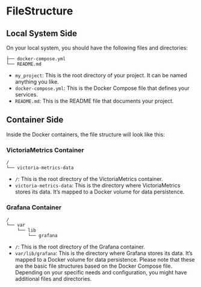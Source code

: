# FileStructure

## Local System Side
On your local system, you should have the following files and directories:

``` /my_project
├── docker-compose.yml
└── README.md
```
- `my_project`: This is the root directory of your project. It can be named anything you like.
- `docker-compose.yml`: This is the Docker Compose file that defines your services.
- `README.md`: This is the README file that documents your project.

## Container Side
Inside the Docker containers, the file structure will look like this:

### VictoriaMetrics Container

```
/
└── victoria-metrics-data
```

- `/`: This is the root directory of the VictoriaMetrics container.
- `victoria-metrics-data`: This is the directory where VictoriaMetrics stores its data. It’s mapped to a Docker volume for data persistence.

### Grafana Container

```
/
└── var
    └── lib
        └── grafana
```

- `/`: This is the root directory of the Grafana container.
- `var/lib/grafana`: This is the directory where Grafana stores its data. It’s mapped to a Docker volume for data persistence.
Please note that these are the basic file structures based on the Docker Compose file. Depending on your specific needs and configuration, you might have additional files and directories.
